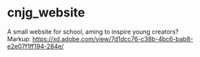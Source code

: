 # cnjg_website
A small website for school, aming to inspire young creators?
<br>
Markup: <https://xd.adobe.com/view/7d1dcc76-c38b-4bc6-bab8-e2e07f1ff194-284e/>
